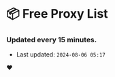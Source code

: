 # :package: Free Proxy List
### Updated every 15 minutes.

- Last updated: `2024-08-06 05:17`

:heart:

